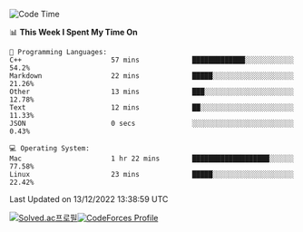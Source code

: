 
<!--START_SECTION:waka-->
![Code Time](http://img.shields.io/badge/Code%20Time-2%2C186%20hrs%2034%20mins-blue)

📊 **This Week I Spent My Time On** 

```text
💬 Programming Languages: 
C++                      57 mins             █████████████░░░░░░░░░░░░   54.2% 
Markdown                 22 mins             █████░░░░░░░░░░░░░░░░░░░░   21.26% 
Other                    13 mins             ███░░░░░░░░░░░░░░░░░░░░░░   12.78% 
Text                     12 mins             ██░░░░░░░░░░░░░░░░░░░░░░░   11.33% 
JSON                     0 secs              ░░░░░░░░░░░░░░░░░░░░░░░░░   0.43%

💻 Operating System: 
Mac                      1 hr 22 mins        ███████████████████░░░░░░   77.58% 
Linux                    23 mins             █████░░░░░░░░░░░░░░░░░░░░   22.42%

```


 Last Updated on 13/12/2022 13:38:59 UTC
<!--END_SECTION:waka-->
[![Solved.ac프로필](http://mazassumnida.wtf/api/generate_badge?boj=hckim96)](https://solved.ac/hckim96)[![CodeForces Profile](https://cf.leed.at?id=hckim96)](https://codeforces.com/profile/hckim96)
